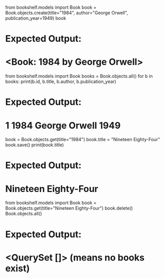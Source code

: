 from bookshelf.models import Book
book = Book.objects.create(title="1984", author="George Orwell", publication_year=1949)
book
# Expected Output:
# <Book: 1984 by George Orwell>
from bookshelf.models import Book
books = Book.objects.all()
for b in books:
    print(b.id, b.title, b.author, b.publication_year)
# Expected Output:
# 1 1984 George Orwell 1949
book = Book.objects.get(title="1984")
book.title = "Nineteen Eighty-Four"
book.save()
print(book.title)
# Expected Output:
# Nineteen Eighty-Four
from bookshelf.models import Book
book = Book.objects.get(title="Nineteen Eighty-Four")
book.delete()
Book.objects.all()
# Expected Output:
# <QuerySet []>  (means no books exist)
